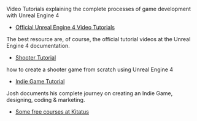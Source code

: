 Video Tutorials explaining the complete processes of game development with Unreal Engine 4

+ [Official Unreal Engine 4 Video Tutorials](http://docs.unrealengine.com/latest/INT/Videos/)

The best resource are, of course, the official tutorial videos at the Unreal Engine 4 documentation.

+ [Shooter Tutorial](http://shootertutorial.com/)

how to create a shooter game from scratch using Unreal Engine 4

+ [Indie Game Tutorial](http://www.indiegametutorial.com/)

Josh documents his complete journey on creating an Indie Game, designing, coding & marketing.

+ [Some free courses at Kitatus](http://kitatus.co.uk/category/free-content/projects/)

